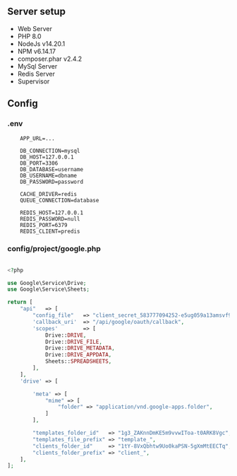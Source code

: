 

## Server setup
- Web Server
- PHP 8.0
- NodeJs v14.20.1
- NPM v6.14.17
- composer.phar v2.4.2 
- MySql Server
- Redis Server
- Supervisor

## Config

### .env
```
    APP_URL=...
    
    DB_CONNECTION=mysql
    DB_HOST=127.0.0.1
    DB_PORT=3306
    DB_DATABASE=username
    DB_USERNAME=dbname
    DB_PASSWORD=password
    
    CACHE_DRIVER=redis
    QUEUE_CONNECTION=database
    
    REDIS_HOST=127.0.0.1
    REDIS_PASSWORD=null
    REDIS_PORT=6379
    REDIS_CLIENT=predis
```

### config/project/google.php
```php
    
<?php

use Google\Service\Drive;
use Google\Service\Sheets;

return [
    "api"   => [
        "config_file"   => "client_secret_583777094252-e5ug059a13amsvf93obu5iv18fna4rjs.apps.googleusercontent.com.json",
        'callback_uri'  => "/api/google/oauth/callback",
        'scopes'        => [
            Drive::DRIVE,
            Drive::DRIVE_FILE,
            Drive::DRIVE_METADATA,
            Drive::DRIVE_APPDATA,
            Sheets::SPREADSHEETS,
        ],
    ],
    'drive' => [

        'meta' => [
            "mime" => [
                "folder" => "application/vnd.google-apps.folder",
            ]
        ],

        "templates_folder_id"   => "1g3_ZAKnnDmKE5m9vvwIToa-t0ARK8Vgc",
        "templates_file_prefix" => "template_",
        "clients_folder_id"     => "1tY-8VxQbhtw9Uo0kaPSN-5gXmMtEECTq",
        "clients_folder_prefix" => "client_",
    ],
];
```
